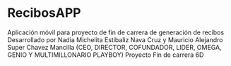 # RecibosAPP
Aplicación móvil para proyecto de fin de carrera de generación de recibos
Desarrollado por Nadia Michelita Estibaliz Nava Cruz y Mauricio Alejandro Super Chavez Mancilla (CEO, DIRECTOR, COFUNDADOR, LIDER, OMEGA, GENIO Y MULTIMILLONARIO PLAYBOY)
Proyecto Fin de carrera 6D
